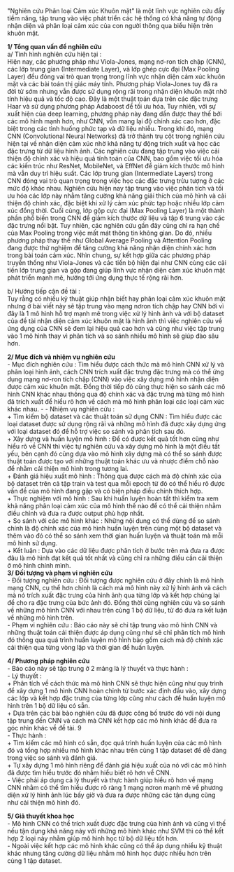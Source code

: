 "Nghiên cứu Phân loại Cảm xúc Khuôn mặt" là một lĩnh vực nghiên cứu đầy tiềm năng, tập trung vào việc phát triển các hệ thống có khả năng tự động nhận diện và phân loại cảm xúc của con người thông qua biểu hiện trên khuôn mặt.

**1/ Tổng quan vấn đề nghiên cứu**   
a/ Tình hình nghiên cứu hiện tại :   
Hiện nay, các phương pháp như Viola-Jones, mạng nơ-ron tích chập (CNN), các lớp trung gian (Intermediate Layer), và lớp ghép cực đại (Max Pooling Layer) đều đóng vai trò quan trọng trong lĩnh vực nhận diện cảm xúc khuôn mặt và các bài toán thị giác máy tính. Phương pháp Viola-Jones tuy đã ra đời từ sớm nhưng vẫn được sử dụng rộng rãi trong nhận diện khuôn mặt nhờ tính hiệu quả và tốc độ cao. Đây là một thuật toán dựa trên các đặc trưng Haar và sử dụng phương pháp Adaboost để tối ưu hóa. Tuy nhiên, với sự xuất hiện của deep learning, phương pháp này đang dần được thay thế bởi các mô hình mạnh hơn, như CNN, vốn mang lại độ chính xác cao hơn, đặc biệt trong các tình huống phức tạp và dữ liệu nhiễu. Trong khi đó, mạng CNN (Convolutional Neural Networks) đã trở thành trụ cột trong nghiên cứu hiện tại về nhận diện cảm xúc nhờ khả năng tự động trích xuất và học các đặc trưng từ dữ liệu hình ảnh. Các nghiên cứu đang tập trung vào việc cải thiện độ chính xác và hiệu quả tính toán của CNN, bao gồm việc tối ưu hóa các kiến trúc như ResNet, MobileNet, và EffNet để giảm kích thước mô hình mà vẫn duy trì hiệu suất. Các lớp trung gian (Intermediate Layers) trong CNN đóng vai trò quan trọng trong việc học các đặc trưng trừu tượng ở các mức độ khác nhau. Nghiên cứu hiện nay tập trung vào việc phân tích và tối ưu hóa các lớp này nhằm tăng cường khả năng giải thích của mô hình và cải thiện độ chính xác, đặc biệt khi xử lý cảm xúc phức tạp hoặc nhiều lớp cảm xúc đồng thời. Cuối cùng, lớp gộp cực đại (Max Pooling Layer) là một thành phần phổ biến trong CNN để giảm kích thước dữ liệu và tập 6 trung vào các đặc trưng nổi bật. Tuy nhiên, các nghiên cứu gần đây cũng chỉ ra hạn chế của Max Pooling trong việc mất mát thông tin không gian. Do đó, nhiều phương pháp thay thế như Global Average Pooling và Attention Pooling đang được thử nghiệm để tăng cường khả năng nhận diện chính xác hơn trong bài toán cảm xúc. Nhìn chung, sự kết hợp giữa các phương pháp truyền thống như Viola-Jones và các tiến bộ hiện đại như CNN cùng các cải tiến lớp trung gian và gộp đang giúp lĩnh vực nhận diện cảm xúc khuôn mặt phát triển mạnh mẽ, hướng tới ứng dụng thực tế rộng rãi hơn. 

b/ Hướng tiếp cận đề tài :   
Tuy rằng có nhiều kỹ thuật giúp nhận biết hay phân loại cảm xúc khuôn mặt nhưng ở bài viết này sẽ tập trung vào mạng nơron tích chập hay CNN bởi vì đây là 1 mô hình hỗ trợ mạnh mẽ trong việc xử lý hình ảnh và với bộ dataset của đề tài nhận diện cảm xúc khuôn mặt là hình ảnh thì việc nghiên cứu về ứng dụng của CNN sẽ đem lại hiệu quả cao hơn và cũng như việc tập trung vào 1 mô hình thay vì phân tích và so sánh nhiều mô hình sẽ giúp đào sâu hơn. 

**2/ Mục đích và nhiệm vụ nghiên cứu**  
\- Mục đích nghiên cứu : Tìm hiểu được cách thức mà mô hình CNN xử lý và phân loại hình ảnh, cách CNN trích xuất đặc trưng đặc trưng mà có thể ứng dụng mạng nơ-ron tích chập (CNN) vào việc xây dựng mô hình nhận diện được cảm xúc khuôn mặt. Đồng thời tiếp đó cũng thực hiện so sánh các mô hình CNN khác nhau thông qua độ chính xác và đặc trưng mà từng mô hình đã trích xuất để hiểu rõ hơn về cách mà mô hình phân loại các loại cảm xúc khác nhau. \- \- Nhiệm vụ nghiên cứu :   
\+ Tìm kiếm bộ dataset và các thuật toán sử dụng CNN : Tìm hiểu được các loại dataset được sử dụng rộng rãi và những mô hình đã được xây dựng ứng với loại dataset đó để hỗ trợ việc so sánh và phân tích sau đó.  
\+ Xây dựng và huấn luyện mô hình : Để có được kết quả tốt hơn cũng như hiểu rõ về CNN thì việc tự nghiên cứu và xây dựng mô hình là một điều tất yếu, bên cạnh đó cũng dựa vào mô hình xây dựng mà có thể so sánh được thuật toán được tạo với những thuật toán khác ưu và nhược điểm chỗ nào để nhằm cải thiện mô hình trong tương lai.   
\+ Đánh giá hiệu xuất mô hình : Thông qua được cách mà độ chính xác của bộ dataset trên cả tập train và test qua mỗi epoch từ đó có thể hiểu rõ được vấn đề của mô hình đang gặp và có biện pháp điều chỉnh thích hợp.   
\+ Thực nghiệm với mô hình : Sau khi huấn luyện hoàn tất thì kiểm tra xem khả năng phân loại cảm xúc của mô hình thế nào để có thể cải thiện nhằm điều chỉnh và đưa ra được output phù hợp nhất.   
\+ So sánh với các mô hình khác : Những nội dung có thể dùng để so sánh chính là độ chính xác của mô hình huấn luyện trên cùng một bộ dataset và thêm vào đó có thể so sánh xem thời gian huấn luyện và thuật toán mà mỗi mô hình sử dụng.   
\+ Kết luận : Dựa vào các dữ liệu được phân tích ở bước trên mà đưa ra được đâu là mô hình đạt kết quả tốt nhất và cũng chỉ ra những điều cần cải thiện ở mô hình chính mình.   
**3/ Đối tượng và phạm vi nghiên cứu**  
\- Đối tượng nghiên cứu : Đối tượng được nghiên cứu ở đây chính là mô hình mạng CNN, cụ thể hơn chính là cách mà mô hình này xử lý hình ảnh và cách mà nó trích xuất đặc trưng của hình ảnh qua từng lớp và kết hợp chúng lại để cho ra đặc trưng của bức ảnh đó. Đồng thời cũng nghiên cứu và so sánh về những mô hình CNN với nhau trên cùng 1 bộ dữ liệu, từ đó đưa ra kết luận về những mô hình trên.   
\- Phạm vi nghiên cứu : Báo cáo này sẽ chỉ tập trung vào mô hình CNN và những thuật toán cải thiện được áp dụng cũng như sẽ chỉ phân tích mô hình đó thông qua quá trình huấn luyện mô hình bào gồm cách mà độ chính xác cải thiện qua từng vòng lặp và thời gian để huấn luyện.

**4/ Phương pháp nghiên cứu**   
\- Báo cáo này sẽ tập trung ở 2 mảng là lý thuyết và thực hành :   
\- Lý thuyết :   
\+ Phân tích về cách thức mà mô hình CNN sẽ thực hiện cũng như quy trình để xây dựng 1 mô hình CNN hoàn chỉnh từ bước xác định đầu vào, xây dựng các lớp và kết hợp đặc trưng của từng lớp cũng như cách để huấn luyện mô hình trên 1 bộ dữ liệu có sẵn.  
\+ Dựa trên các bài bào nghiên cứu đã được công bố trước đó với nội dung tập trung đến CNN và cách mà CNN kết hợp các mô hình khác để đưa ra góc nhìn khác về đề tài. 9   
\- Thực hành :   
\+ Tìm kiếm các mô hình có sẵn, đọc quá trình huấn luyện của các mô hình đó và tổng hợp nhiều mô hình khác nhau trên cùng 1 tập dataset để dễ dàng trong việc so sánh và đánh giá.   
\+ Tự xây dựng 1 mô hình riêng để đánh giá hiệu xuất của nó với các mô hình đã được tìm hiểu trước đó nhằm hiểu biết rõ hơn về CNN.  
\- Việc phải áp dụng cả lý thuyết và thực hành giúp hiểu rõ hơn về mạng CNN nhằm có thể tìm hiểu được rõ ràng 1 mạng nơron mạnh mẽ về phương diện xử lý hình ảnh lúc bấy giờ và đưa ra được những các tận dụng cũng như cải thiện mô hình đó.

**5/ Giả thuyết khoa học**  
\- Mô hình CNN có thể trích xuất được đặc trưng của hình ảnh và cũng vì thế nếu tận dụng khả năng này với những mô hình khác như SVM thì có thể kết hợp 2 loại này nhằm giúp mô hình học từ bộ dữ liệu tốt hơn.   
\- Ngoài việc kết hợp các mô hình khác cũng có thể áp dụng nhiều kỹ thuật khác nhưng tăng cường dữ liệu nhằm mô hình học được nhiều hơn trên cùng 1 tập dataset. 